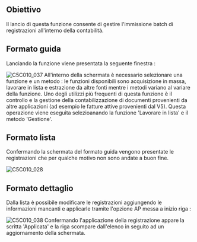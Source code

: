 ## Obiettivo
Il lancio di questa funzione consente di gestire l'immissione batch di registrazioni all'interno della contabilità.

## Formato guida
Lanciando la funzione viene presentata la seguente finestra : 

![C5C010_037](http://localhost:3000/immagini/MBDOC_OGG-P_C5BCH5/C5C010_037.png)
All'interno della schermata è necessario selezionare una funzione e un metodo :  le funzioni disponibili sono acquisizione in massa, lavorare in lista e estrazione da altre fonti mentre i metodi variano al variare della funzione.
Uno degli utilizzi più frequenti di questa funzione è il controllo e la gestione della contabilizzazione di documenti provenienti da altre applicazioni (ad esempio le fatture attive provenienti dal V5). Questa operazione viene eseguita selezioanando la funzione 'Lavorare in lista' e il metodo 'Gestione'.

## Formato lista
Confermando la schermata del formato guida vengono presentate le registrazioni che per qualche motivo non sono andate a buon fine.

![C5C010_028](http://localhost:3000/immagini/MBDOC_OGG-P_C5BCH5/C5C010_028.png)
## Formato dettaglio
Dalla lista è possibile modificare le registrazioni aggiungendo le informazioni mancanti e applicarle tramite l'opzione AP messa a inizio riga : 

![C5C010_038](http://localhost:3000/immagini/MBDOC_OGG-P_C5BCH5/C5C010_038.png)
Confermando l'applicazione della registrazione appare la scritta 'Applicata' e la riga scompare dall'elenco in seguito ad un aggiornamento della schermata.
